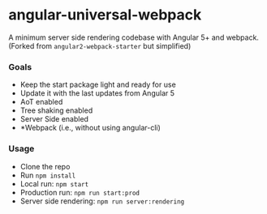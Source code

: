 # angular-universal-webpack
A minimum server side rendering codebase with Angular 5+ and webpack.
(Forked from `angular2-webpack-starter` but simplified)

### Goals
- Keep the start package light and ready for use
- Update it with the last updates from Angular 5
- AoT enabled
- Tree shaking enabled
- Server Side enabled
- *Webpack (i.e., without using angular-cli)

### Usage
- Clone the repo
- Run `npm install`
- Local run: `npm start`
- Production run: `npm run start:prod`
- Server side rendering: `npm run server:rendering`

